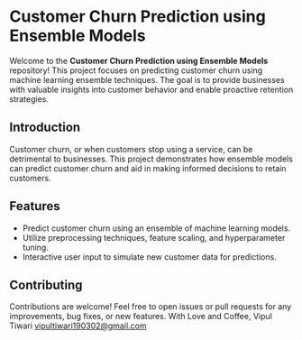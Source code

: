 # Customer Churn Prediction using Ensemble Models

Welcome to the **Customer Churn Prediction using Ensemble Models** repository! This project focuses on predicting customer churn using machine learning ensemble techniques. The goal is to provide businesses with valuable insights into customer behavior and enable proactive retention strategies.


## Introduction
Customer churn, or when customers stop using a service, can be detrimental to businesses. This project demonstrates how ensemble models can predict customer churn and aid in making informed decisions to retain customers.

## Features
- Predict customer churn using an ensemble of machine learning models.
- Utilize preprocessing techniques, feature scaling, and hyperparameter tuning.
- Interactive user input to simulate new customer data for predictions.


## Contributing
Contributions are welcome! Feel free to open issues or pull requests for any improvements, bug fixes, or new features.
With Love and Coffee,
Vipul Tiwari
vipultiwari190302@gmail.com




